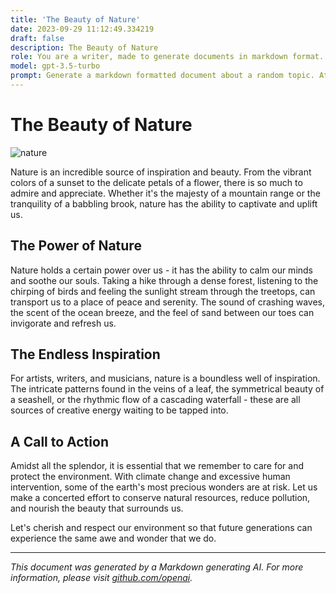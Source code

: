 ```yaml
---
title: 'The Beauty of Nature'
date: 2023-09-29 11:12:49.334219
draft: false
description: The Beauty of Nature
role: You are a writer, made to generate documents in markdown format. It is very important that all of the documents you generate are in valid markdown format.
model: gpt-3.5-turbo
prompt: Generate a markdown formatted document about a random topic. At the bottom, include a disclaimer explaining that the document was generated by you. The first line of the document should be the title. Make sure that the entire document is in proper markdown format, using a mix of various tags to make the document visually appealing.
---
```


# The Beauty of Nature

![nature](https://images.unsplash.com/photo-1504851149312-7a075b1769c0)

Nature is an incredible source of inspiration and beauty. From the vibrant colors of a sunset to the delicate petals of a flower, there is so much to admire and appreciate. Whether it's the majesty of a mountain range or the tranquility of a babbling brook, nature has the ability to captivate and uplift us.

## The Power of Nature

Nature holds a certain power over us - it has the ability to calm our minds and soothe our souls. Taking a hike through a dense forest, listening to the chirping of birds and feeling the sunlight stream through the treetops, can transport us to a place of peace and serenity. The sound of crashing waves, the scent of the ocean breeze, and the feel of sand between our toes can invigorate and refresh us.

## The Endless Inspiration

For artists, writers, and musicians, nature is a boundless well of inspiration. The intricate patterns found in the veins of a leaf, the symmetrical beauty of a seashell, or the rhythmic flow of a cascading waterfall - these are all sources of creative energy waiting to be tapped into.

## A Call to Action

Amidst all the splendor, it is essential that we remember to care for and protect the environment. With climate change and excessive human intervention, some of the earth's most precious wonders are at risk. Let us make a concerted effort to conserve natural resources, reduce pollution, and nourish the beauty that surrounds us.

Let's cherish and respect our environment so that future generations can experience the same awe and wonder that we do.

---

*This document was generated by a Markdown generating AI. For more information, please visit [github.com/openai](https://github.com/openai).*